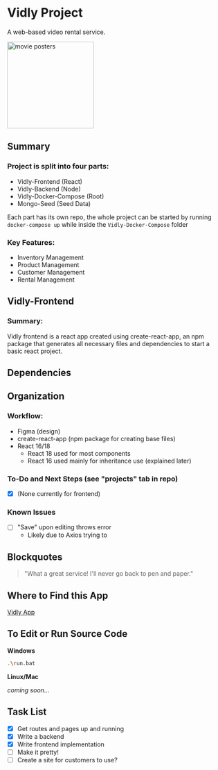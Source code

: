 # Vidly Project

A web-based video rental service.

<img src="movie-posters.jpg" alt="movie posters" height="200px">

## Summary

### Project is split into four parts:

- Vidly-Frontend (React)
- Vidly-Backend (Node)
- Vidly-Docker-Compose (Root)
- Mongo-Seed (Seed Data)

Each part has its own repo, the whole project can be started by running `docker-compose up` while inside the `Vidly-Docker-Compose` folder

### Key Features:

- Inventory Management
- Product Management
- Customer Management
- Rental Management

## Vidly-Frontend

### Summary:

Vidly frontend is a react app created using create-react-app, an npm package that generates all necessary files and dependencies to start a basic react project.

## Dependencies

## Organization

### Workflow:

- Figma (design)
- create-react-app (npm package for creating base files)
- React 16/18
  - React 18 used for most components
  - React 16 used mainly for inheritance use (explained later)

### To-Do and Next Steps (see "projects" tab in repo)

- [x] (None currently for frontend)

### Known Issues

- [ ] "Save" upon editing throws error
  - Likely due to Axios trying to

## Blockquotes

> "What a great service! I'll never go back to pen and paper."

## Where to Find this App

[Vidly App](https://www.google.com)

## To Edit or Run Source Code

**Windows**

```bash
.\run.bat
```

**Linux/Mac**

_coming soon..._

## Task List

- [x] Get routes and pages up and running
- [x] Write a backend
- [x] Write frontend implementation
- [ ] Make it pretty!
- [ ] Create a site for customers to use?
